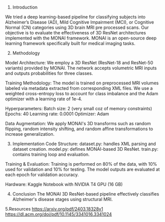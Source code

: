 1. Introduction

We tried a deep learning-based pipeline for classifying subjects into Alzheimer’s Disease (AD), Mild Cognitive Impairment (MCI), or Cognitive Normal (CN) categories using 3D brain MRI pre processed scans. Our objective is to evaluate the effectiveness of 3D ResNet architectures implemented with the MONAI framework. MONAI is an open-source deep learning framework specifically built for medical imaging tasks.

2. Methodology

Model Architecture:
We employ a 3D ResNet (ResNet-18 and ResNet-50 variants) provided by MONAI. The network accepts volumetric MRI inputs and outputs probabilities for three classes.

Training Methodology:
The model is trained on preprocessed MRI volumes labeled via metadata extracted from corresponding XML files. We use a weighted cross-entropy loss to account for class imbalance and the Adam optimizer with a learning rate of 1e-4.

Hyperparameters:
Batch size: 2 (very small coz of memory constraints) 
Epochs: 40
Learning rate: 0.0001
Optimizer: Adam


Data Augmentation:
We apply MONAI's 3D transforms such as random flipping, random intensity shifting, and random affine transformations to increase generalization.

3. Implementation
Code Structure:
dataset.py: handles XML parsing and dataset creation.
model.py: defines MONAI-based 3D ResNet.
train.py: contains training loop and evaluation.

Training & Evaluation:
Training is performed on 80% of the data, with 10% used for validation and 10% for testing. The model outputs are evaluated at each epoch for validation accuracy.

Hardware:
Kaggle Notebook with NVIDIA T4 GPU (16 GB)

4. Conclusion
The MONAI 3D ResNet-based pipeline effectively classifies Alzheimer's disease stages using structural MRI.

5.Resources
https://arxiv.org/pdf/2403.18328v1
https://dl.acm.org/doi/pdf/10.1145/3341016.3341024
